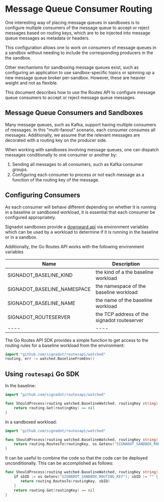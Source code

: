# Message Queue Consumer Routing

One interesting way of placing message queues in sandboxes is to configure
multiple consumers of the message queue to accept or reject messages based on
routing keys, which are to be injected into message queue messages as metadata
or headers.

This configuration allows one to work on consumers of message queues in a
sandbox without needing to include the corresponding producers in the the
sandbox.

Other mechanisms for sandboxing message queues exist, such as configuring an
application to use sandbox-specific topics or spinning up a new message queue
broker per-sandbox.  However, these are heavier weight and not as flexible.

This document describes how to use the Routes API to configure message queue
consumers to accept or reject message queue messages.

## Message Queue Consumers and Sandboxes

Many message queues, such as Kafka, support having multiple consumers of
messages.  In this "multi-fanout" scenario, each consumer consumes all
messages.  Additionally, we assume that the relevant messages are decorated
with a routing key on the producer side.

When working with sandboxes involving message queues, one can dispatch messages
conditionally to one consumer or another by:

1. Sending all messages to all consumers, such as Kafka consumer groups.
1. Configuring each consumer to process or not each message as a function
of the routing key of the message.


## Configuring Consumers

As each consumer will behave different depending on whether it is running in a
baseline or sandboxed workload, it is essential that each consumer be configured
appropriately.

Signadot sandboxes provide a [downward api](https://www.signadot.com/docs/reference/sandboxes/sandbox-downward-api) via environment variables which can be used by a workload to determine if it is running in
the baseline or in a sandbox.

Additionally, the Go Routes API works with the
following environment variables

| Name                        | Description                                 |
|-----------------------------|---------------------------------------------|
| SIGNADOT_BASELINE_KIND      | the kind of a the baseline workload         |
| SIGNADOT_BASELINE_NAMESPACE | the namespace of the baseline workload      |
| SIGNADOT_BASELINE_NAME      | the name of the baseline workload           |
| SIGNADOT_ROUTESERVER        | the TCP address of the signadot routeserver |
| ----                        | ----                                        |

The Go Routes API SDK provides a simple function to get access to the routing
rules for a baseline workload from the environment:

```go
import "github.com/signadot/routesapi/watched"
routing, err := watched.BaselineFromEnv()
```

## Using `routesapi` Go SDK

In the baseline:
```go
import "github.com/signadot/routesapi/watched"

func ShouldProcess(routing watched.BaselineWatched, routingKey string) bool {
    return routing.Get(routingKey) == nil
}
```

In a sandboxed workload:

```go
import "github.com/signadot/routesapi/watched"

func ShouldProcess(routing watched.BaselineWatched, routingKey string) bool {
    return routing.RoutesTo(routingKey, os.Getenv("SIGNADOT_SANDBOX_ROUTING_KEY"))
}
```

It can be useful to combine the code so that the code can be deployed
unconditionally.  This can be accomplished as follows:

```go
func ShouldProcess(routing watched.BaselineWatched, routingKey string) bool {
    if sbID := os.Getenv("SIGNADOT_SANDBOX_ROUTING_KEY"); sbID != "" {
       return routing.RoutesTo(routingKey, sbID)
    }
    return routing.Get(routingKey) == nil
}
```
